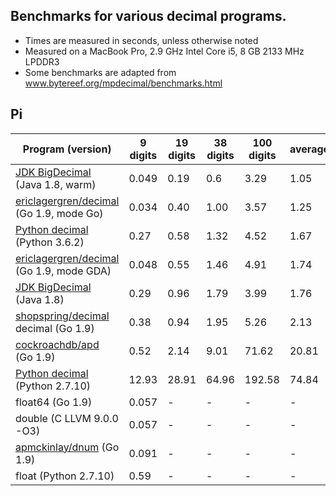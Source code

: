 ## Benchmarks for various decimal programs.

- Times are measured in seconds, unless otherwise noted
- Measured on a MacBook Pro, 2.9 GHz Intel Core i5, 8 GB 2133 MHz LPDDR3
- Some benchmarks are adapted from www.bytereef.org/mpdecimal/benchmarks.html

## Pi

|    Program (version)                      | 9 digits |  19 digits  | 38 digits | 100 digits | average |
|-------------------------------------------|----------|-------------|-----------|------------|---------|
| [JDK BigDecimal][4] (Java 1.8, warm)           | 0.049    | 0.19        | 0.6       | 3.29       | 1.05    |
| [ericlagergren/decimal][1] (Go 1.9, mode Go)   | 0.034    | 0.40        | 1.00      | 3.57       | 1.25    |
| [Python decimal][5] (Python 3.6.2)             | 0.27     | 0.58        | 1.32      | 4.52       | 1.67    |
| [ericlagergren/decimal][1] (Go 1.9, mode GDA)  | 0.048    | 0.55        | 1.46      | 4.91       | 1.74    |
| [JDK BigDecimal][4] (Java 1.8)                 | 0.29     | 0.96        | 1.79      | 3.99       | 1.76    |
| [shopspring/decimal][7] decimal (Go 1.9)       | 0.38     | 0.94        | 1.95      | 5.26       | 2.13    |
| [cockroachdb/apd][2] (Go 1.9)                  | 0.52     | 2.14        | 9.01      | 71.62      | 20.81   |
| [Python decimal][6] (Python 2.7.10)            | 12.93    | 28.91       | 64.96     | 192.58     | 74.84   |
| float64 (Go 1.9)                          | 0.057    | -           | -         | -          | -       |
| double (C LLVM 9.0.0 -O3)                 | 0.057    | -           | -         | -          | -       |
| [apmckinlay/dnum][3] (Go 1.9)                  | 0.091    | -           | -         | -          | -       |
| float (Python 2.7.10)                     | 0.59     | -           | -         | -          | -       |

[1]: https://github.com/ericlagergren/decimal
[2]: https://github.com/cockroachdb/apd
[3]: https://github.com/apmckinlay/gsuneido/util/dnum
[4]: https://docs.oracle.com/javase/8/docs/api/java/math/BigDecimal.html
[5]: https://docs.python.org/3.6/library/decimal.html
[6]: https://docs.python.org/2/library/decimal.html
[7]: https://github.com/shopspring/decimal
